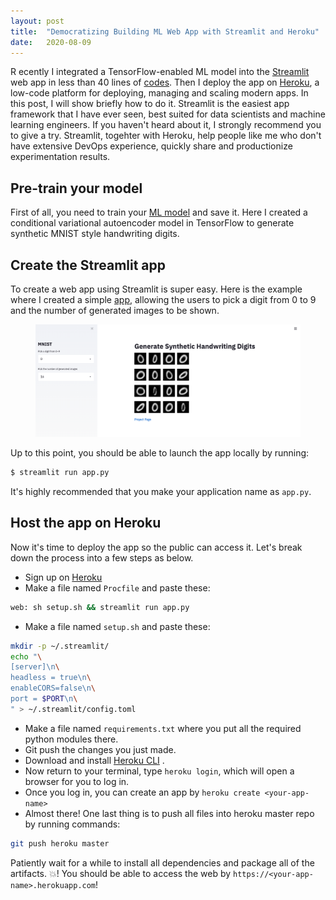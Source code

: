 ```yaml
---
layout: post
title:  "Democratizing Building ML Web App with Streamlit and Heroku"
date:   2020-08-09
---
```

<span class="dropcap">R</span> ecently I integrated a TensorFlow-enabled ML model into the [Streamlit](https://www.streamlit.io/) web app in less
than 40 lines of [codes](https://github.com/HongleiXie/demo-CVAE/blob/master/app.py). Then I deploy the app on [Heroku](www.heroku.com),
a low-code platform for deploying, managing and scaling modern apps. In this post, I will show briefly how to do it. Streamlit is the easiest app framework that I have ever seen, best suited for data scientists and machine learning engineers. If you haven't heard
about it, I strongly recommend you to give a try. Streamlit, togehter with Heroku, help people like me who don't have extensive DevOps experience, quickly share and productionize experimentation results.

## Pre-train your model
First of all, you need to train your [ML model](https://github.com/HongleiXie/demo-CVAE/blob/master/train.py) and save it. Here I created a conditional variational autoencoder model in TensorFlow to generate synthetic MNIST style handwriting digits.

## Create the Streamlit app
To create a web app using Streamlit is super easy. Here is the example where I created a simple [app](https://github.com/HongleiXie/demo-CVAE/blob/master/app.py), allowing the users to pick a digit from 0 to 9 and the number of generated images to be shown.

<figure>
    <img src="https://github.com/HongleiXie/demo-CVAE/blob/master/web.png" alt="">
</figure>

Up to this point, you should be able to launch the app locally by running:

```bash
$ streamlit run app.py
```

It's highly recommended that you make your application name as `app.py`.

## Host the app on Heroku
Now it's time to deploy the app so the public can access it. Let's break down the process into a few steps as below.
- Sign up on [Heroku](www.heroku.com)
- Make a file named `Procfile` and paste these:
```bash
web: sh setup.sh && streamlit run app.py
```
- Make a file named `setup.sh` and paste these:
```bash
mkdir -p ~/.streamlit/
echo "\
[server]\n\
headless = true\n\
enableCORS=false\n\
port = $PORT\n\
" > ~/.streamlit/config.toml
```

- Make a file named `requirements.txt` where you put all the required python modules there.
- Git push the changes you just made.
- Download and install [Heroku CLI](https://devcenter.heroku.com/articles/heroku-cli#download-and-install) .
- Now return to your terminal, type `heroku login`, which will open a browser for you to log in.
- Once you log in, you can create an app by `heroku create <your-app-name>`
- Almost there! One last thing is to push all files into heroku master repo by running commands:

```bash
git push heroku master
```

Patiently wait for a while to install all dependencies and package all of the artifacts. :boom:! You should be able to access the web by `https://<your-app-name>.herokuapp.com`!
